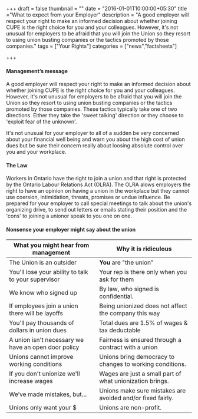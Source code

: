 +++
draft = false
thumbnail = ""
date = "2016-01-01T10:00:00+05:30"
title ="What to expect from your Employer"
description = "A good employer will respect your right  to make an informed decision about whether joining CUPE is the right choice  for you and your colleagues. However, it's not unusual for employers  to be afraid that you will join the Union so  they resort to using union busting companies or the tactics promoted by  those companies."
tags = ["Your Rights"]
categories = ["news","factsheets"]

+++




#### Management’s message

A good employer will respect your right  to make an informed decision about  whether joining CUPE is the right choice  for you and your colleagues. However, it's not unusual for employers  to be afraid that you will join the Union so  they resort to using union busting  companies or the tactics promoted by  those companies. These tactics typically  take one of two directions. Either they  take the 'sweet talking' direction or they  choose to 'exploit fear of the unknown'.

It's not unusual for your employer to all  of a sudden be very concerned about  your financial well being and warn you  about the high cost of union dues but be  sure their concern really about loosing  absolute control over you and your  workplace.

#### The Law

Workers in Ontario have the right to join  a union and that right is protected by  the Ontario Labour Relations Act  (OLRA). The OLRA alows employers  the right to have an opinion on having a  union in the workplace but they cannot  use coersion, intimidation, threats,  promises or undue influence.  Be prepared for your employer to call  special meetings to talk about the  union's organizing drive, to send out  letters or emails stating their position  and the 'cons' to joining a unionor speak  to you one on one.

#### Nonsense your employer might say about the union

What you might hear from management | Why it is ridiculous
---------------------------------------------------- | ---------------------
The Union is an outsider | __You__ are "the union" |
You'll lose your ability to talk to your supervisor | Your rep is there only when you ask for them
We know who signed up | By law, who signed is confidential.
If employees join a union there will be layoffs | Being unionized does not affect the company this way
You'll pay thousands of dollars in union dues | Total dues are 1.5% of wages & tax deductable
A union isn't necessary we have an open door policy | Fairness is ensured through a contract with a union
Unions cannot improve working conditions | Unions bring democracy to changes to working conditions.
If you don't unionize we'll increase wages | Wages are just a small part of what unionization brings.
We’ve made mistakes, but… | Unions make sure mistakes are avoided and/or fixed fairly.
Unions only want your $ | Unions are non-profit.
